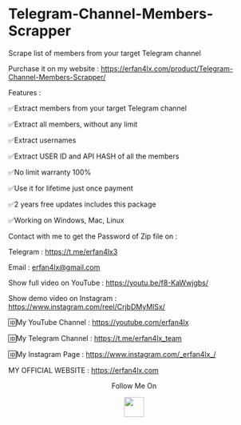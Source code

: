 # Telegram-Channel-Members-Scrapper
Scrape list of members from your target Telegram channel

Purchase it on my website : https://erfan4lx.com/product/Telegram-Channel-Members-Scrapper/

Features :

✅Extract members from your target Telegram channel

✅Extract all members, without any limit

✅Extract usernames

✅Extract USER ID and API HASH of all the members

✅No limit warranty 100%

✅Use it for lifetime just once payment

✅2 years free updates includes this package

✅Working on Windows, Mac, Linux

Contact with me to get the Password of Zip file on :

 Telegram : https://t.me/erfan4lx3
  
 Email : erfan4lx@gmail.com
 
Show full video on YouTube : https://youtu.be/f8-KaWwjgbs/

Show demo video on Instagram : https://www.instagram.com/reel/CrjbDMyMlSx/
 
🆔My YouTube Channel : https://youtube.com/erfan4lx

🆔My Telegram Channel : https://t.me/erfan4lx_team

🆔My Instagram Page : https://www.instagram.com/_erfan4lx_/

 MY OFFICIAL WEBSITE : https://erfan4lx.com

<p align="center">
  Follow Me On
</p>
<p align="center">
  <a href="https://www.youtube.com/c/erfan4lx?sub_confirmation=1">
    <img src="https://www.iconsdb.com/icons/preview/black/youtube-4-xxl.png" width="40" height="40">
  </a>
</p>
